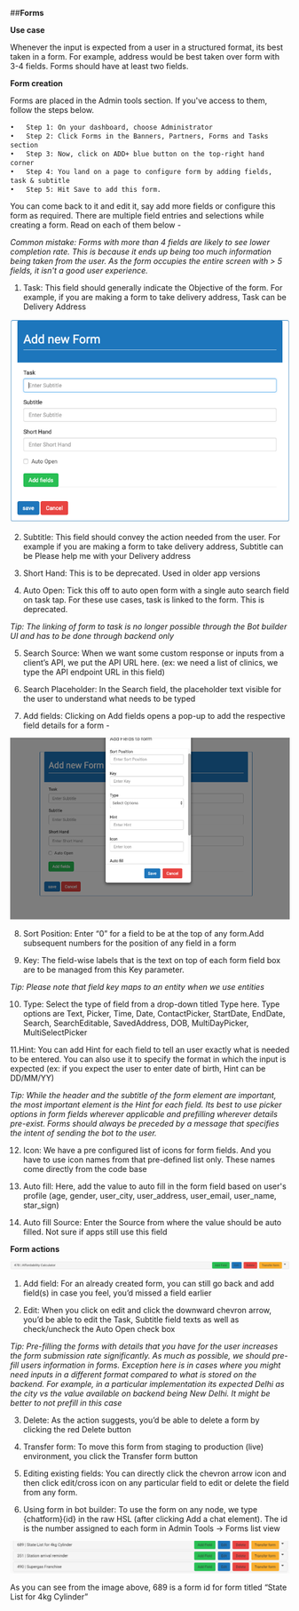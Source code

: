 ##**Forms** 

**Use case**

Whenever the input is expected from a user in a structured format, its best taken in a form. For example, address would be best taken over form with 3-4 fields. Forms should have at least two fields. 

**Form creation**

Forms are placed in the Admin tools section. If you've access to them, follow the steps below.

	•	Step 1: On your dashboard, choose Administrator
	•	Step 2: Click Forms in the Banners, Partners, Forms and Tasks section
	•	Step 3: Now, click on ADD+ blue button on the top-right hand corner
	•	Step 4: You land on a page to configure form by adding fields, task & subtitle 
	•	Step 5: Hit Save to add this form.


You can come back to it and edit it, say add more fields or configure this form as required.
There are multiple field entries and selections while creating a form. Read on each of them below - 

*Common mistake: Forms with more than 4 fields are likely to see lower completion rate. This is because it ends up being too much information being taken from the user. As the form occupies the entire screen with > 5 fields, it isn't a good user experience.*

1. Task:  This field should generally indicate the Objective of the form. For example, if you are making a form to take delivery address, Task can be Delivery Address

![Add Form](/docs/bot-builder/assets/1_add_form.png)

2. Subtitle: This field should convey the action needed from the user. For example if you are making a form to take delivery address, Subtitle can be Please help me with your Delivery address
	
3. Short Hand: This is to be deprecated. Used in older app versions
	
4. Auto Open: Tick this off to auto open form with a single auto search field on task tap. For these use cases, task is linked to the form. This is deprecated. 
	
*Tip: The linking of form to task is no longer possible through the Bot builder UI and has to be done through backend only* 
	
5. Search Source: When we want some custom response or inputs from a client’s API, we put the API URL here. (ex: we need a list of clinics, we type the API endpoint URL in this field)
	
6. Search Placeholder: In the Search field, the placeholder text visible for the user to understand what needs to be typed
	
7. Add fields: Clicking on Add fields opens a pop-up to add the respective field details for a form -

![Create Form](/docs/bot-builder/assets/2_create_form.png)

8. Sort Position: Enter “0” for a field to be at the top of any form.Add subsequent numbers for the position of any field in a form
	
9. Key: The field-wise labels that is the text on top of each form field box are to be managed from this Key parameter.

*Tip: Please note that field key maps to an entity when we use entities*

10. Type: Select the type of field from a drop-down titled Type here. Type options are Text, Picker, Time, Date, ContactPicker, StartDate, EndDate, Search, SearchEditable, SavedAddress, DOB, MultiDayPicker, MultiSelectPicker
	
11.Hint: You can add Hint for each field to tell an user exactly what is needed to be entered. You can also use it to specify the format in which the input is expected (ex: if you expect the user to enter date of birth, Hint can be DD/MM/YY)
	
*Tip: While the header and the subtitle of the form element are important, the most important element is the Hint for each field. Its best to use picker options in form fields wherever applicable and prefilling wherever details pre-exist. Forms should always be preceded by a message that specifies the intent of sending the bot to the user.*
	
12. Icon: We have a pre configured list of icons for form fields. And you have to use icon names from that pre-defined list only. These names come directly from the code base
	
13. Auto fill: Here, add the value to auto fill in the form field based on user's profile (age, gender, user_city, user_address, user_email, user_name, star_sign)
	
14. Auto fill Source: Enter the Source from where the value should be auto filled. Not sure if apps still use this field


**Form actions**

![Form actions](/docs/bot-builder/assets/3_form_action.png)

1. Add field: For an already created form, you can still go back and add field(s) in case you feel, you’d missed a field earlier 

2. Edit: When you click on edit and click the downward chevron arrow, you’d be able to edit the Task, Subtitle field texts as well as check/uncheck the Auto Open check box
	
*Tip: Pre-filling the forms with details that you have for the user increases the form submission rate significantly. As much as possible, we should pre-fill users information in forms. Exception here is in cases where you might need inputs in a different format compared to what is stored on the backend. For example, in a particular implementation its expected Delhi as the city vs the value available on backend being New Delhi. It might be better to not prefill in this case*
	
3. Delete: As the action suggests, you’d be able to delete a form by clicking the red Delete button

4. Transfer form: To move this form from staging to production (live) environment, you click the Transfer form button

5. Editing existing fields: You can directly click the chevron arrow icon and then click edit/cross icon on any particular field to edit or delete the field from any form. 

6. Using form in bot builder: To use the form on any node, we type {chatform}{id} in the raw HSL (after clicking Add a chat element). The id is the number assigned to each form in Admin Tools ->  Forms list view

![Form ID](/docs/bot-builder/assets/4_form_id.png)

As you can see from the image above, 689 is a form id for form titled “State List for 4kg Cylinder”






